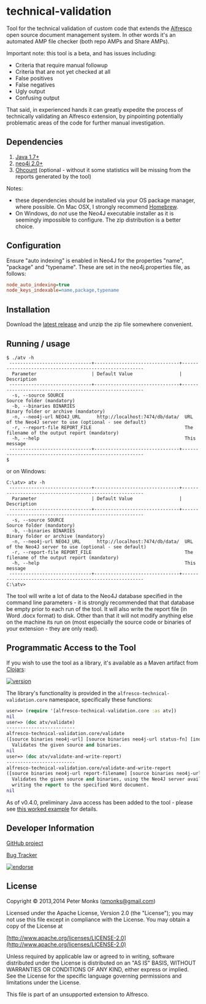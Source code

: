 # technical-validation

Tool for the technical validation of custom code that extends the
[Alfresco](http://www.alfresco.com) open source document management system.  In other words it's an
automated AMP file checker (both repo AMPs and Share AMPs).

Important note: this tool is a beta, and has issues including:
 * Criteria that require manual followup
 * Criteria that are not yet checked at all
 * False positives
 * False negatives
 * Ugly output
 * Confusing output

That said, in experienced hands it can greatly expedite the process of technically validating an Alfresco extension,
by pinpointing potentially problematic areas of the code for further manual investigation.

## Dependencies
 1. [Java 1.7+](http://www.oracle.com/technetwork/java/javase/downloads/index.html)
 2. [neo4j 2.0+](http://www.neo4j.org/)
 3. [Ohcount](https://github.com/blackducksw/ohcount) (optional - without it some statistics will be missing from the
 reports generated by the tool)

Notes:
 * these dependencies should be installed via your OS package manager, where possible.  On Mac OSX, I strongly
   recommend [Homebrew](http://brew.sh/).
 * On Windows, do _not_ use the Neo4J executable installer as it is seemingly impossible to configure.  The zip
   distribution is a better choice.

## Configuration

Ensure "auto indexing" is enabled in Neo4J for the properties "name", "package" and "typename".  These are set in
the neo4j.properties file, as follows:
```INI
node_auto_indexing=true
node_keys_indexable=name,package,typename
```

## Installation

Download the [latest release](https://github.com/AlfrescoLabs/technical-validation/releases) and unzip the zip file
somewhere convenient.

## Running / usage

```shell
$ ./atv -h
 ------------------------------+-------------------------------+--------------------------------------------------------
  Parameter                    | Default Value                 | Description
 ------------------------------+-------------------------------+--------------------------------------------------------
  -s, --source SOURCE                                            Source folder (mandatory)
  -b, --binaries BINARIES                                        Binary folder or archive (mandatory)
  -n, --neo4j-url NEO4J_URL      http://localhost:7474/db/data/  URL of the Neo4J server to use (optional - see default)
  -r, --report-file REPORT_FILE                                  The filename of the output report (mandatory)
  -h, --help                                                     This message
 ------------------------------+-------------------------------+--------------------------------------------------------
$
```

or on Windows:

```Batchfile
C:\atv> atv -h
 ------------------------------+-------------------------------+--------------------------------------------------------
  Parameter                    | Default Value                 | Description
 ------------------------------+-------------------------------+--------------------------------------------------------
  -s, --source SOURCE                                            Source folder (mandatory)
  -b, --binaries BINARIES                                        Binary folder or archive (mandatory)
  -n, --neo4j-url NEO4J_URL      http://localhost:7474/db/data/  URL of the Neo4J server to use (optional - see default)
  -r, --report-file REPORT_FILE                                  The filename of the output report (mandatory)
  -h, --help                                                     This message
 ------------------------------+-------------------------------+--------------------------------------------------------
C:\atv>
```

The tool will write a lot of data to the Neo4J database specified in the command line parameters - it is strongly
recommended that that database be empty prior to each run of the tool.  It will also write the report file (in Word
.docx format) to disk.  Other than that it will not modify anything else on the machine its run on (most especially
the source code or binaries of your extension - they are only read).

## Programmatic Access to the Tool

If you wish to use the tool as a library, it's available as a Maven artifact from [Clojars](https://clojars.org/org.alfrescolabs.alfresco-technical-validation):

[![version](https://clojars.org/org.alfrescolabs.alfresco-technical-validation/latest-version.svg)](https://clojars.org/org.alfrescolabs.alfresco-technical-validation)

The library's functionality is provided in the `alfresco-technical-validation.core` namespace, specifically
these functions:

```clojure
user=> (require '[alfresco-technical-validation.core :as atv])
nil
user=> (doc atv/validate)
-------------------------
alfresco-technical-validation.core/validate
([source binaries neo4j-url] [source binaries neo4j-url status-fn] [indexes status-fn])
  Validates the given source and binaries.
nil
user=> (doc atv/validate-and-write-report)
-------------------------
alfresco-technical-validation.core/validate-and-write-report
([source binaries neo4j-url report-filename] [source binaries neo4j-url report-filename status-fn] [indexes report-filename status-fn])
  Validates the given source and binaries, using the Neo4J server available at the given URL,
  writing the report to the specified Word document.
nil
```

As of v0.4.0, preliminary Java access has been added to the tool - please see
[this worked example](https://github.com/AlfrescoLabs/technical-validation-java-example) for details.

## Developer Information

[GitHub project](https://github.com/AlfrescoLabs/technical-validation)

[Bug Tracker](https://github.com/AlfrescoLabs/technical-validation/issues)

[![endorse](https://api.coderwall.com/pmonks/endorsecount.png)](https://coderwall.com/pmonks)

## License

Copyright © 2013,2014 Peter Monks (pmonks@gmail.com)

Licensed under the Apache License, Version 2.0 (the "License");
you may not use this file except in compliance with the License.
You may obtain a copy of the License at

   [http://www.apache.org/licenses/LICENSE-2.0](http://www.apache.org/licenses/LICENSE-2.0)

Unless required by applicable law or agreed to in writing, software
distributed under the License is distributed on an "AS IS" BASIS,
WITHOUT WARRANTIES OR CONDITIONS OF ANY KIND, either express or implied.
See the License for the specific language governing permissions and
limitations under the License.

This file is part of an unsupported extension to Alfresco.
